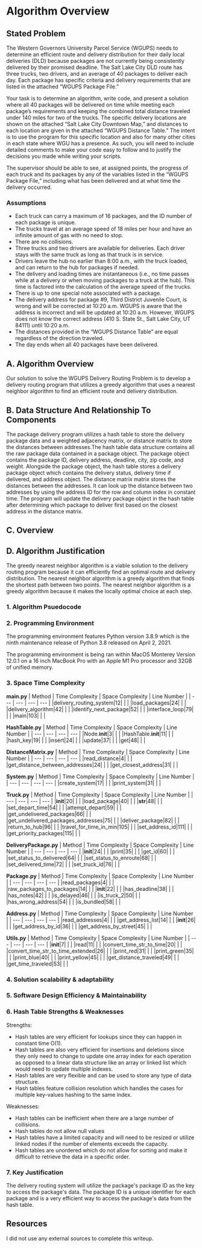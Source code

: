 # Algorithm Overview

## Stated Problem

The Western Governors University Parcel Service (WGUPS) needs to determine an efficient route and delivery distribution for their daily local deliveries (DLD) because packages are not currently being consistently delivered by their promised deadline. The Salt Lake City DLD route has three trucks, two drivers, and an average of 40 packages to deliver each day. Each package has specific criteria and delivery requirements that are listed in the attached “WGUPS Package File.”

Your task is to determine an algorithm, write code, and present a solution where all 40 packages will be delivered on time while meeting each package’s requirements and keeping the combined total distance traveled under 140 miles for two of the trucks. The specific delivery locations are shown on the attached “Salt Lake City Downtown Map,” and distances to each location are given in the attached “WGUPS Distance Table.” The intent is to use the program for this specific location and also for many other cities in each state where WGU has a presence. As such, you will need to include detailed comments to make your code easy to follow and to justify the decisions you made while writing your scripts.

The supervisor should be able to see, at assigned points, the progress of each truck and its packages by any of the variables listed in the “WGUPS Package File,” including what has been delivered and at what time the delivery occurred.

### Assumptions

- Each truck can carry a maximum of 16 packages, and the ID number of each package is unique.
- The trucks travel at an average speed of 18 miles per hour and have an infinite amount of gas with no need to stop.
- There are no collisions.
- Three trucks and two drivers are available for deliveries. Each driver stays with the same truck as long as that truck is in service.
- Drivers leave the hub no earlier than 8:00 a.m., with the truck loaded, and can return to the hub for packages if needed.
- The delivery and loading times are instantaneous (i.e., no time passes while at a delivery or when moving packages to a truck at the hub). This time is factored into the calculation of the average speed of the trucks.
- There is up to one special note associated with a package.
- The delivery address for package #9, Third District Juvenile Court, is wrong and will be corrected at 10:20 a.m. WGUPS is aware that the address is incorrect and will be updated at 10:20 a.m. However, WGUPS does not know the correct address (410 S. State St., Salt Lake City, UT 84111) until 10:20 a.m.
- The distances provided in the “WGUPS Distance Table” are equal regardless of the direction traveled.
- The day ends when all 40 packages have been delivered.

## A. Algorithm Overview

Our solution to solve the WGUPS Delivery Routing Problem is to develop a delivery routing program that utilizes a greedy algorithm that uses a nearest neighbor algorithm to find an efficient route and delivery distribution.

## B. Data Structure And Relationship To Components
The package delivery program utilizes a hash table to store the delivery package data and a weighted adjacency matrix, or distance matrix to store the distances between addresses.The hash table data structure contains all the raw package data contained in a package object. The package object contains the package ID, delivery address, deadline, city, zip code, and weight. Alongside the package object, the hash table stores a delivery package object which contains the delivery status, delivery time if delivered, and address object. The distance matrix matrix stores the distances between the addresses. It can look up the distance between two addresses by using the address ID for the row and column index in constant time. The program will update the delivery package object in the hash table after determining which package to deliver first based on the closest address in the distance matrix. 

## C. Overview


## D. Algorithm Justification
The greedy nearest neighbor algorithm is a viable solution to the delivery routing program because it can efficiently find an optimal route and delivery distribution. The nearest neighbor algorithm is a greedy algorithm that finds the shortest path between two points. The nearest neighbor algorithm is a greedy algorithm because it makes the locally optimal choice at each step.

### 1. Algorithm Psuedocode

### 2. Programming Environment

The programming environment features Python version 3.8.9 which is the ninth maintenance release of Python 3.8 released on April 2, 2021.

The programming environment is being ran within MacOS Monterey Version 12.0.1 on a 16 inch MacBook Pro with an Apple M1 Pro processor and 32GB of unified memory.

### 3. Space Time Complexity

**main.py**
| Method | Time Complexity | Space Complexity | Line Number |
| --- | --- | --- | --- |
|delivery_routing_system|12| | | 
|load_packages|24| | |
|delivery_algorithm|42| | |
|identify_next_package|52| | |
|interface_loop|79| | |
|main|103| | |



**HashTable.py**
| Method | Time Complexity | Space Complexity | Line Number |
| --- | --- | --- | --- |
|Node.__init__|3| | |
|HashTable.__init__|11| | |
|hash_key|19| | |
|insert|24| | |
|update|37| | |
|get|48| | |


**DistanceMatrix.py**
| Method | Time Complexity | Space Complexity | Line Number |
| --- | --- | --- | --- |
|read_distance|4| | |
|get_distance_between_addresses|24| | |
|get_closest_address|31| | |


**System.py**
| Method | Time Complexity | Space Complexity | Line Number |
| --- | --- | --- | --- |
|create_system|17| | |
|print_system|31| | |


**Truck.py**
| Method | Time Complexity | Space Complexity | Line Number |
| --- | --- | --- | --- |
|__init__|20| | |
|load_package|40| | |
|__str__|48| | |
|set_depart_time|54| | |
|attempt_depart|59| | |
|get_undelivered_packages|66| | |
|get_undelivered_packages_addresses|75| | |
|deliver_package|82| | |
|return_to_hub|96| | |
|travel_for_time_in_min|105| | |
|set_address_id|111| | |
|get_priority_packages|115| | |


**DeliveryPackage.py**
| Method | Time Complexity | Space Complexity | Line Number |
| --- | --- | --- | --- |
|__init__|24| | |
|print|35| | |
|get_id|60| | |
|set_status_to_delivered|64| | |
|set_status_to_enroute|68| | |
|set_delivered_time|72| | |
|set_truck_id|76| | |

**Package.py**
| Method | Time Complexity | Space Complexity | Line Number |
| --- | --- | --- | --- |
|read_packages|4| | |
|raw_packages_to_packages|14| | |
|__init__|22| | |
|has_deadline|38| | |
|has_notes|42| | |
|is_delayed|46| | |
|is_truck_2|50| | |
|has_wrong_address|54| | |
|is_bundled|58| | |

**Address.py**
| Method | Time Complexity | Space Complexity | Line Number |
| --- | --- | --- | --- |
|read_addresses|4| | |
|get_address_list|14| | |
|__init__|26| | |
|get_address_by_id|36| | |
|get_address_by_street|45| | |

**Utils.py**
| Method | Time Complexity | Space Complexity | Line Number |
| --- | --- | --- | --- |
|__init__|7| | |
|read|11| | |
|convert_time_str_to_time|20| | |
|convert_time_str_to_time_extended|26| | |
|print_red|31| | |
|print_green|35| | |
|print_blue|40| | |
|print_yellow|45| | |
|get_distance_traveled|49| | |
|get_time_traveled|53| | |

### 4. Solution scalability & adaptability

### 5. Software Design Efficiency & Maintainability

### 6. Hash Table Strengths & Weaknesses

Strengths:

- Hash tables are very efficient for lookups since they can happen in constant time O(1).
- Hash tables are also very efficient for insertions and deletions since they only need to change to update one array index for each operation as opposed to a linear data structure like an array or linked list which would need to update multiple indexes.
- Hash tables are very flexible and can be used to store any type of data structure.
- Hash tables feature collision resolution which handles the cases for multiple key-values hashing to the same index.

Weaknesses:

- Hash tables can be inefficient when there are a large number of collisions.
- Hash tables do not allow null values
- Hash tables have a limited capacity and will need to be resized or utilize linked nodes if the number of elements exceeds the capacity.
- Hash tables are unordered which do not allow for sorting and make it difficult to retrieve the data in a specific order.

### 7. Key Justification

The delivery routing system will utilize the package's package ID as the key to access the package's data. The package ID is a unique identifier for each package and is a very efficient way to access the package's data from the hash table.

## Resources

I did not use any external sources to complete this writeup.